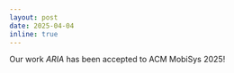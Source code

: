 ```yaml
---
layout: post
date: 2025-04-04
inline: true
---
```


Our work *ARIA* has been accepted to ACM MobiSys 2025!

